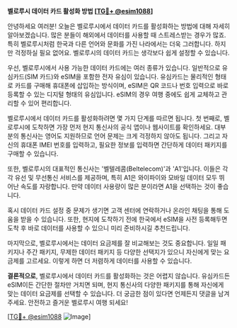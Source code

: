 **벨로루시 데이터 카드 활성화 방법 [[TG💪+ @esim1088](https://t.me/s/esim1088)]**

안녕하세요 여러분! 오늘은 벨로루시에서 데이터 카드를 활성화하는 방법에 대해 자세히 알아보겠습니다. 많은 분들이 해외에서 데이터를 사용할 때 스트레스받는 경우가 많죠. 특히 벨로루시처럼 한국과 다른 언어와 문화를 가진 나라에서는 더욱 그러합니다. 하지만 걱정하실 필요 없어요. 벨로루시의 데이터 카드는 생각보다 쉽게 설정할 수 있습니다.

우선, 벨로루시에서 사용 가능한 데이터 카드에는 여러 종류가 있습니다. 일반적으로 유심카드(SIM 카드)와 eSIM을 포함한 전자 유심이 있습니다. 유심카드는 물리적인 형태로 카드를 구매해 휴대폰에 삽입하는 방식이며, eSIM은 QR 코드나 번호 입력으로 바로 등록할 수 있는 디지털 형태의 유심입니다. eSIM의 경우 여행 중에도 쉽게 교체하고 관리할 수 있어 편리합니다.

벨로루시에서 데이터 카드를 활성화하려면 몇 가지 단계를 따르면 됩니다. 첫 번째로, 벨로루시에 도착하면 가장 먼저 현지 통신사의 공식 앱이나 웹사이트를 확인하세요. 대부분의 통신사는 영어도 지원하므로 언어 문제는 크게 걱정하지 않아도 됩니다. 그리고 자신의 휴대폰 IMEI 번호를 입력하고, 필요한 정보를 입력하면 간단하게 데이터 패키지를 구매할 수 있습니다.

또한, 벨로루시의 대표적인 통신사는 '벨텔레콤(Beltelecom)'과 'A1'입니다. 이들은 각각 유선 및 무선통신 서비스를 제공하며, 특히 A1은 와이파이와 모바일 데이터 모두 뛰어난 속도를 자랑합니다. 만약 데이터 사용량이 많은 분이라면 A1을 선택하는 것이 좋습니다.

혹시 데이터 카드 설정 중 문제가 생기면 고객 센터에 연락하거나 온라인 채팅을 통해 도움을 받을 수 있습니다. 또한, 현지에 도착하기 전에 한국에서 eSIM을 사전 등록해두면 도착 후 바로 데이터를 사용할 수 있으니 미리 준비하시길 추천드립니다.

마지막으로, 벨로루시에서는 데이터 요금제를 잘 비교해보는 것도 중요합니다. 일일 패키지나 주간 패키지, 무제한 데이터 패키지 등 다양한 선택지가 있으니 자신에게 맞는 요금제를 고르세요. 이렇게 하면 더 저렴하게 데이터를 사용할 수 있습니다.

**결론적으로**, 벨로루시에서 데이터 카드를 활성화하는 것은 어렵지 않습니다. 유심카드든 eSIM이든 간단한 절차만 거치면 되며, 현지 통신사의 다양한 패키지를 통해 자신에게 맞는 데이터 요금제를 선택할 수 있습니다. 더 궁금한 점이 있다면 언제든지 댓글을 남겨주세요. 안전하고 즐거운 벨로루시 여행 되세요!

[[TG💪+ @esim1088](https://t.me/s/esim1088) ![Image](https://i.postimg.cc/Y0z9fWf4/image.png)]